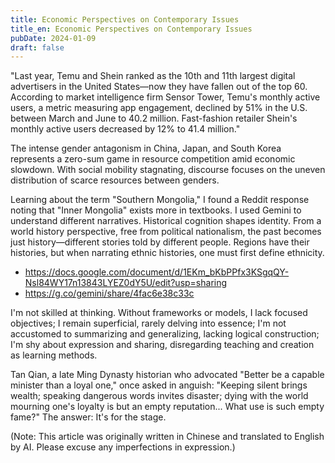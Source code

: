 ```yaml
---
title: Economic Perspectives on Contemporary Issues
title_en: Economic Perspectives on Contemporary Issues
pubDate: 2024-01-09
draft: false
---
```


"Last year, Temu and Shein ranked as the 10th and 11th largest digital advertisers in the United States—now they have fallen out of the top 60. According to market intelligence firm Sensor Tower, Temu's monthly active users, a metric measuring app engagement, declined by 51% in the U.S. between March and June to 40.2 million. Fast-fashion retailer Shein's monthly active users decreased by 12% to 41.4 million."

The intense gender antagonism in China, Japan, and South Korea represents a zero-sum game in resource competition amid economic slowdown. With social mobility stagnating, discourse focuses on the uneven distribution of scarce resources between genders.

Learning about the term "Southern Mongolia," I found a Reddit response noting that "Inner Mongolia" exists more in textbooks. I used Gemini to understand different narratives. Historical cognition shapes identity. From a world history perspective, free from political nationalism, the past becomes just history—different stories told by different people. Regions have their histories, but when narrating ethnic histories, one must first define ethnicity.
- https://docs.google.com/document/d/1EKm_bKbPPfx3KSgqQY-Nsl84WY17n13843LYEZ0dY5U/edit?usp=sharing
- https://g.co/gemini/share/4fac6e38c33c

I'm not skilled at thinking. Without frameworks or models, I lack focused objectives; I remain superficial, rarely delving into essence; I'm not accustomed to summarizing and generalizing, lacking logical construction; I'm shy about expression and sharing, disregarding teaching and creation as learning methods.

Tan Qian, a late Ming Dynasty historian who advocated "Better be a capable minister than a loyal one," once asked in anguish: "Keeping silent brings wealth; speaking dangerous words invites disaster; dying with the world mourning one's loyalty is but an empty reputation... What use is such empty fame?" The answer: It's for the stage.

(Note: This article was originally written in Chinese and translated to English by AI. Please excuse any imperfections in expression.)